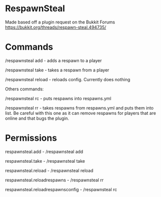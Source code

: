 # RespawnSteal
Made based off a plugin request on the Bukkit Forums https://bukkit.org/threads/respawn-steal.494735/

# Commands
/respawnsteal add <player name> - adds a respawn to a player

/respawnsteal take <player name> - takes a respawn from a player

/respawnsteal reload - reloads config. Currently does nothing

Others commands:

/respawnsteal rc - puts respawns into respawns.yml


/respawnsteal rr - takes respawns from respawns.yml and puts them into list. Be careful with this one as it can remove respawns for players that are online and that bugs the plugin.

# Permissions

respawnsteal.add - /respawnsteal add

respawnsteal.take - /respawnsteal take

respawnsteal.reload - /respawnsteal reload

respawnsteal.reloadrespawns - /respawnsteal rr

respawnsteal.reloadrespawnsconfig - /respawnsteal rc
